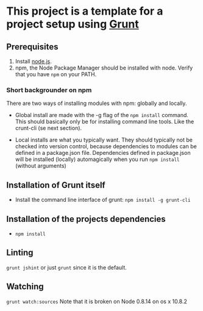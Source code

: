 # This project is a template for a project setup using [Grunt](http://gruntjs.com/)

## Prerequisites

1. Install [node.js](http://nodejs.org).
2. npm, the Node Package Manager should be installed with node. Verify that you have `npm` on your PATH.

### Short backgrounder on npm

There are two ways of installing modules with npm: globally and locally.

* Global install are made with the -g flag of the `npm install` command.
  This should basically only be for installing command line tools. Like the crunt-cli (se next section).

* Local installs are what you typically want. They should typically not be checked into version control,
  because dependencies to modules can be defined in a package.json file.
  Dependencies defined in package.json will be installed (locally) automagically when you run `npm install` (without arguments)


## Installation of Grunt itself

* Install the command line interface of grunt: `npm install -g grunt-cli`

## Installation of the projects dependencies

* `npm install`

## Linting
`grunt jshint` or just `grunt` since it is the default.

## Watching
`grunt watch:sources`
Note that it is broken on Node 0.8.14 on os x 10.8.2



